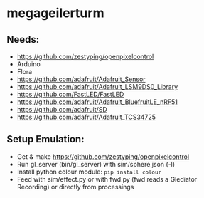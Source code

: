 # megageilerturm

## Needs:

* https://github.com/zestyping/openpixelcontrol
* Arduino
* Flora
* https://github.com/adafruit/Adafruit_Sensor
* https://github.com/adafruit/Adafruit_LSM9DS0_Library
* https://github.com/FastLED/FastLED
* https://github.com/adafruit/Adafruit_BluefruitLE_nRF51
* https://github.com/adafruit/SD
* https://github.com/adafruit/Adafruit_TCS34725

## Setup Emulation:

* Get & make https://github.com/zestyping/openpixelcontrol
* Run gl_server (bin/gl_server) with sim/sphere.json (-l)
* Install python colour module: `pip install colour`
* Feed with sim/effect.py or with fwd.py (fwd reads a Glediator Recording) or directly from processings

